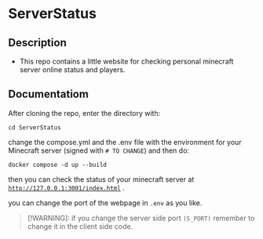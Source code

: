 # ServerStatus

## Description
- This repo contains a little website for checking personal minecraft server online status and players.

## Documentatiom
After cloning the repo, enter the directory with:
```
cd ServerStatus
```
change the compose.yml and the .env file with the environment for your Minecraft server (signed with <code># TO CHANGE</code>) and then do:

```
docker compose -d up --build
```

then you can check the status of your minecraft server at <code>http://127.0.0.1:3001/index.html</code> .

you can change the port of the webpage in <code>.env</code> as you like.

> [!WARNING]: if you change the server side port <code>(S_PORT)</code> remember to change it in the client side code.

